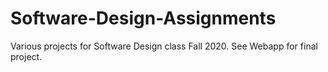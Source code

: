 # Software-Design-Assignments
Various projects for Software Design class Fall 2020.
See Webapp for final project.
